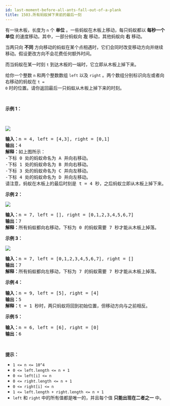 ```yaml
---
id: last-moment-before-all-ants-fall-out-of-a-plank
title: 1503.所有蚂蚁掉下来前的最后一刻
---
```

有一块木板，长度为 <code>n</code> 个 **单位** 。一些蚂蚁在木板上移动，每只蚂蚁都以 **每秒一个单位** 的速度移动。其中，一部分蚂蚁向 **左** 移动，其他蚂蚁向 **右** 移动。

当两只向 **不同** 方向移动的蚂蚁在某个点相遇时，它们会同时改变移动方向并继续移动。假设更改方向不会花费任何额外时间。

而当蚂蚁在某一时刻 <code>t</code> 到达木板的一端时，它立即从木板上掉下来。

给你一个整数 <code>n</code> 和两个整数数组 <code>left</code> 以及 <code>right</code> 。两个数组分别标识向左或者向右移动的蚂蚁在 <code>t = 0</code> 时的位置。请你返回最后一只蚂蚁从木板上掉下来的时刻。

 

**示例 1：**

 

![](https://assets.leetcode.com/uploads/2020/06/17/ants.jpg)


<pre><strong>输入：</strong>n = 4, left = [4,3], right = [0,1]<br/><strong>输出：</strong>4<br/><strong>解释：</strong>如上图所示：<br/>-下标 0 处的蚂蚁命名为 A 并向右移动。<br/>-下标 1 处的蚂蚁命名为 B 并向右移动。<br/>-下标 3 处的蚂蚁命名为 C 并向左移动。<br/>-下标 4 处的蚂蚁命名为 D 并向左移动。<br/>请注意，蚂蚁在木板上的最后时刻是 t = 4 秒，之后蚂蚁立即从木板上掉下来。（也就是说在 t = 4.0000000001 时，木板上没有蚂蚁）。</pre>

**示例 2：**

![](https://assets.leetcode.com/uploads/2020/06/17/ants2.jpg)


<pre><strong>输入：</strong>n = 7, left = [], right = [0,1,2,3,4,5,6,7]<br/><strong>输出：</strong>7<br/><strong>解释：</strong>所有蚂蚁都向右移动，下标为 0 的蚂蚁需要 7 秒才能从木板上掉落。<br/></pre>

**示例 3：**

![](https://assets.leetcode.com/uploads/2020/06/17/ants3.jpg)


<pre><strong>输入：</strong>n = 7, left = [0,1,2,3,4,5,6,7], right = []<br/><strong>输出：</strong>7<br/><strong>解释：</strong>所有蚂蚁都向左移动，下标为 7 的蚂蚁需要 7 秒才能从木板上掉落。<br/></pre>

**示例 4：**


<pre><strong>输入：</strong>n = 9, left = [5], right = [4]<br/><strong>输出：</strong>5<br/><strong>解释：</strong>t = 1 秒时，两只蚂蚁将回到初始位置，但移动方向与之前相反。<br/></pre>

**示例 5：**


<pre><strong>输入：</strong>n = 6, left = [6], right = [0]<br/><strong>输出：</strong>6<br/></pre>

 

**提示：**


- <code>1 &lt;= n &lt;= 10^4</code>
- <code>0 &lt;= left.length &lt;= n + 1</code>
- <code>0 &lt;= left[i] &lt;= n</code>
- <code>0 &lt;= right.length &lt;= n + 1</code>
- <code>0 &lt;= right[i] &lt;= n</code>
- <code>1 &lt;= left.length + right.length &lt;= n + 1</code>
- <code>left</code> 和 <code>right</code> 中的所有值都是唯一的，并且每个值 **只能出现在二者之一** 中。
